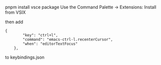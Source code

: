 pnpm install
vsce package
Use the Command Palette -> Extensions: Install from VSIX

then add 
```
{
        "key": "ctrl+l",
        "command": "emacs-ctrl-l.recenterCursor",
        "when": "editorTextFocus"
    },
```
to keybindings.json

